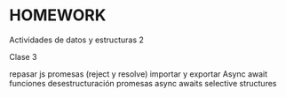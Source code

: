 # HOMEWORK
Actividades de datos y estructuras 2

Clase 3

repasar js
promesas (reject y resolve)
importar y exportar
Async await
funciones
desestructuración
promesas
async awaits
selective structures


